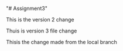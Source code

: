"# Assignment3" 

This is the version 2 change

Thuis is version 3 file change

Thisis the change made from the local branch
